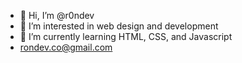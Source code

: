 - 👋 Hi, I’m @r0ndev
- 👀 I’m interested in web design and development
- 🌱 I’m currently learning HTML, CSS, and Javascript
- rondev.co@gmail.com
